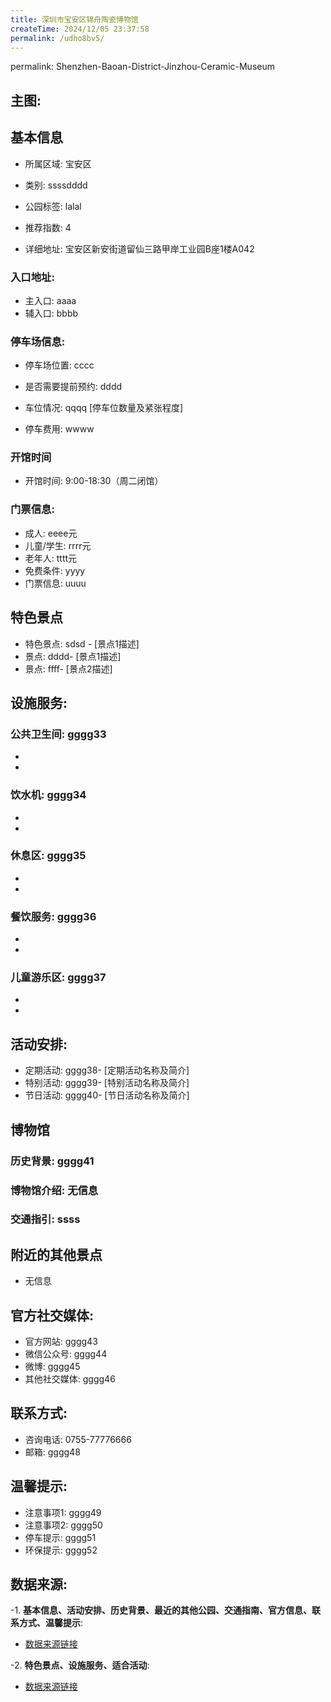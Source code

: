 ```yaml
---
title: 深圳市宝安区锦舟陶瓷博物馆
createTime: 2024/12/05 23:37:58
permalink: /udho8bv5/
---
```

permalink: Shenzhen-Baoan-District-Jinzhou-Ceramic-Museum
## 主图:
<ImageCard
image="https://cn.bing.com/th?id=OHR.AlfanzinaLighthouse_ZH-CN9704515669_1920x1080.webp"
title= "深圳市宝安区锦舟陶瓷博物馆"
description= ""
date="2024/12/05"
href="/"
author="市文化广电旅游体育局"
/>
## 基本信息

- 所属区域: 宝安区

- 类别: ssssdddd

- 公园标签: lalal

- 推荐指数: 4

- 详细地址: 宝安区新安街道留仙三路甲岸工业园B座1楼A042

### 入口地址:
- 主入口: aaaa
- 辅入口: bbbb
### 停车场信息:
- 停车场位置: cccc

- 是否需要提前预约: dddd

- 车位情况: qqqq [停车位数量及紧张程度]

- 停车费用: wwww

### 开馆时间
- 开馆时间: 9:00-18:30（周二闭馆）

### 门票信息:
- 成人: eeee元
- 儿童/学生: rrrr元
- 老年人: tttt元
- 免费条件: yyyy
- 门票信息: uuuu
## 特色景点
- 特色景点: sdsd - [景点1描述]
- 景点: dddd- [景点1描述]
- 景点: ffff- [景点2描述]
## 设施服务:
### 公共卫生间: gggg33
- 
- 
### 饮水机: gggg34
- 
- 
### 休息区: gggg35
- 
- 
### 餐饮服务: gggg36
- 
- 
### 儿童游乐区: gggg37
- 
- 
## 活动安排:
- 定期活动: gggg38- [定期活动名称及简介]
- 特别活动: gggg39- [特别活动名称及简介]
- 节日活动: gggg40- [节日活动名称及简介]
## 博物馆
### 历史背景: gggg41
### 博物馆介绍: 无信息
### 交通指引: ssss

## 附近的其他景点
- 无信息

## 官方社交媒体:
- 官方网站: gggg43
- 微信公众号: gggg44
- 微博: gggg45
- 其他社交媒体: gggg46

## 联系方式:
- 咨询电话: 0755-77776666
- 邮箱: gggg48

## 温馨提示:
- 注意事项1: gggg49
- 注意事项2: gggg50
- 停车提示: gggg51
- 环保提示: gggg52

## 数据来源:
-1. **基本信息、活动安排、历史背景、最近的其他公园、交通指南、官方信息、联系方式、温馨提示**:
- [数据来源链接](http://wtl.sz.gov.cn/ggfw/whl/bwgylb/index.html)

-2. **特色景点、设施服务、适合活动**:
- [数据来源链接](http://wtl.sz.gov.cn/ggfw/whl/bwgylb/index.html)

